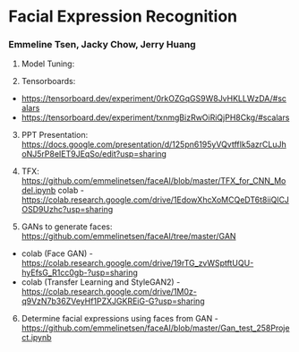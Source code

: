 # Facial Expression Recognition
### Emmeline Tsen, Jacky Chow, Jerry Huang


1. Model Tuning: 

2. Tensorboards: 
- https://tensorboard.dev/experiment/0rkOZGqGS9W8JvHKLLWzDA/#scalars
- https://tensorboard.dev/experiment/txnmgBizRwOiRiQjPH8Ckg/#scalars

3. PPT Presentation: https://docs.google.com/presentation/d/125pn6195yVQvtffIk5azrCLuJhoNJ5rP8eIET9JEqSo/edit?usp=sharing

4. TFX: https://github.com/emmelinetsen/faceAI/blob/master/TFX_for_CNN_Model.ipynb
colab - https://colab.research.google.com/drive/1EdowXhcXoMCQeDT6t8iiQlCJOSD9Uzhc?usp=sharing

5. GANs to generate faces: https://github.com/emmelinetsen/faceAI/tree/master/GAN

- colab (Face GAN) - https://colab.research.google.com/drive/19rTG_zvWSptftUQU-hyEfsG_R1cc0gb-?usp=sharing
- colab (Transfer Learning and StyleGAN2) - https://colab.research.google.com/drive/1M0z-q9VzN7b36ZVeyHf1PZXJGKREiG-G?usp=sharing

6. Determine facial expressions using faces from GAN - https://github.com/emmelinetsen/faceAI/blob/master/Gan_test_258Project.ipynb
